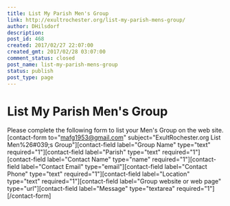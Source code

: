 ```yaml
---
title: List My Parish Men's Group
link: http://exultrochester.org/list-my-parish-mens-group/
author: DHilsdorf
description: 
post_id: 468
created: 2017/02/27 22:07:00
created_gmt: 2017/02/28 03:07:00
comment_status: closed
post_name: list-my-parish-mens-group
status: publish
post_type: page
---
```


# List My Parish Men's Group

Please complete the following form to list your Men's Group on the web site. [contact-form to="mafg1953@gmail.com" subject="ExultRochester.org List Men%26#039;s Group"][contact-field label="Group Name" type="text" required="1"][contact-field label="Parish" type="text" required="1"][contact-field label="Contact Name" type="name" required="1"][contact-field label="Contact Email" type="email"][contact-field label="Contact Phone" type="text" required="1"][contact-field label="Location" type="text" required="1"][contact-field label="Group website or web page" type="url"][contact-field label="Message" type="textarea" required="1"][/contact-form]
